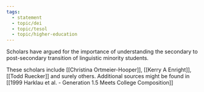 ```yaml
---
tags:
  - statement
  - topic/dei
  - topic/tesol
  - topic/higher-education
---
```

Scholars have argued for the importance of understanding the secondary to post-secondary transition of linguistic minority students.

These scholars include [[Christina Ortmeier-Hooper]], [[Kerry A Enright]], [[Todd Ruecker]] and surely others. Additional sources might be found in [[1999 Harklau et al. - Generation 1.5 Meets College Composition]]
